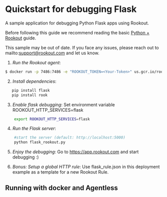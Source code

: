 # Quickstart for debugging Flask

A sample application for debugging Python Flask apps using Rookout.

Before following this guide we recommend reading the basic [Python + Rookout] guide.

This sample may be out of date. If you face any issues, please reach out to mailto:support@rookout.com and let us know.

1. *Run the Rookout agent*:
``` bash
$ docker run -p 7486:7486 -e "ROOKOUT_TOKEN=<Your-Token>" us.gcr.io/rookout/go_agent
```

2. *Install dependencies*:
 ```bash
	pip install flask
    pip install rook
```

3. *Enable flask debugging*:
	Set environment variable ROOKOUT_HTTP_SERVICES=flask
```bash
	export ROOKOUT_HTTP_SERVICES=flask
```

4. *Run the Flask server*:
```bash
    #start the server (default: http://localhost:5000)
    python flask_rookout.py
```

5. *Enjoy the debugging*:
	Go to https://app.rookout.com and start debugging :)

6. *Bonus: Setup a global HTTP rule*:
	Use flask_rule.json in this deployment example as a template for a new Rookout Rule.


## Running with docker and Agentless

[Python + Rookout]: https://docs.rookout.com/docs/installation-python.html
